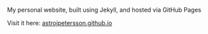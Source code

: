 My personal website, built using Jekyll, and hosted via GitHub Pages

Visit it here: [astrojpetersson.github.io](https://astrojpetersson.github.io/)